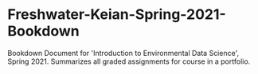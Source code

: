 # Freshwater-Keian-Spring-2021-Bookdown
Bookdown Document for 'Introduction to Environmental Data Science', Spring 2021. Summarizes all graded assignments for course in a portfolio.
